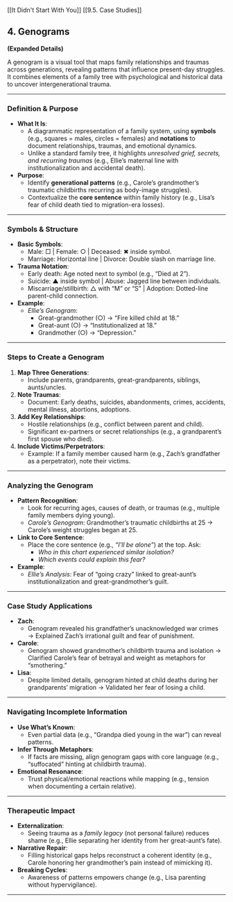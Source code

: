 [[It Didn't Start With You]]
[[9.5. Case Studies]]
## **4. Genograms**  
**(Expanded Details)**

A genogram is a visual tool that maps family relationships and traumas across generations, revealing patterns that influence present-day struggles. It combines elements of a family tree with psychological and historical data to uncover intergenerational trauma.

---

### **Definition & Purpose**

- **What It Is**:
    - A diagrammatic representation of a family system, using **symbols** (e.g., squares = males, circles = females) and **notations** to document relationships, traumas, and emotional dynamics.
    - Unlike a standard family tree, it highlights _unresolved grief, secrets, and recurring traumas_ (e.g., Ellie’s maternal line with institutionalization and accidental death).
- **Purpose**:
    - Identify **generational patterns** (e.g., Carole’s grandmother’s traumatic childbirths recurring as body-image struggles).
    - Contextualize the **core sentence** within family history (e.g., Lisa’s fear of child death tied to migration-era losses).

---

### **Symbols & Structure**

- **Basic Symbols**:
    - Male: □ | Female: ○ | Deceased: ✖ inside symbol.
    - Marriage: Horizontal line | Divorce: Double slash on marriage line.
- **Trauma Notation**:
    - Early death: Age noted next to symbol (e.g., “Died at 2”).
    - Suicide: ▲ inside symbol | Abuse: Jagged line between individuals.
    - Miscarriage/stillbirth: △ with “M” or “S” | Adoption: Dotted-line parent-child connection.
- **Example**:
    - _Ellie’s Genogram_:
        - Great-grandmother (○) → “Fire killed child at 18.”
        - Great-aunt (○) → “Institutionalized at 18.”
        - Grandmother (○) → “Depression.”

---

### **Steps to Create a Genogram**

1. **Map Three Generations**:
    - Include parents, grandparents, great-grandparents, siblings, aunts/uncles.
2. **Note Traumas**:
    - Document: Early deaths, suicides, abandonments, crimes, accidents, mental illness, abortions, adoptions.
3. **Add Key Relationships**:
    - Hostile relationships (e.g., conflict between parent and child).
    - Significant ex-partners or secret relationships (e.g., a grandparent’s first spouse who died).
4. **Include Victims/Perpetrators**:
    - Example: If a family member caused harm (e.g., Zach’s grandfather as a perpetrator), note their victims.

---

### **Analyzing the Genogram**

- **Pattern Recognition**:
    - Look for recurring ages, causes of death, or traumas (e.g., multiple family members dying young).
    - _Carole’s Genogram_: Grandmother’s traumatic childbirths at 25 → Carole’s weight struggles began at 25.
- **Link to Core Sentence**:
    - Place the core sentence (e.g., _“I’ll be alone”_) at the top. Ask:
        - _Who in this chart experienced similar isolation?_
        - _Which events could explain this fear?_
- **Example**:
    - _Ellie’s Analysis_: Fear of “going crazy” linked to great-aunt’s institutionalization and great-grandmother’s guilt.

---

### **Case Study Applications**

- **Zach**:
    - Genogram revealed his grandfather’s unacknowledged war crimes → Explained Zach’s irrational guilt and fear of punishment.
- **Carole**:
    - Genogram showed grandmother’s childbirth trauma and isolation → Clarified Carole’s fear of betrayal and weight as metaphors for “smothering.”
- **Lisa**:
    - Despite limited details, genogram hinted at child deaths during her grandparents’ migration → Validated her fear of losing a child.

---

### **Navigating Incomplete Information**

- **Use What’s Known**:
    - Even partial data (e.g., “Grandpa died young in the war”) can reveal patterns.
- **Infer Through Metaphors**:
    - If facts are missing, align genogram gaps with core language (e.g., “suffocated” hinting at childbirth trauma).
- **Emotional Resonance**:
    - Trust physical/emotional reactions while mapping (e.g., tension when documenting a certain relative).

---

### **Therapeutic Impact**

- **Externalization**:
    - Seeing trauma as a _family legacy_ (not personal failure) reduces shame (e.g., Ellie separating her identity from her great-aunt’s fate).
- **Narrative Repair**:
    - Filling historical gaps helps reconstruct a coherent identity (e.g., Carole honoring her grandmother’s pain instead of mimicking it).
- **Breaking Cycles**:
    - Awareness of patterns empowers change (e.g., Lisa parenting without hypervigilance).

---
